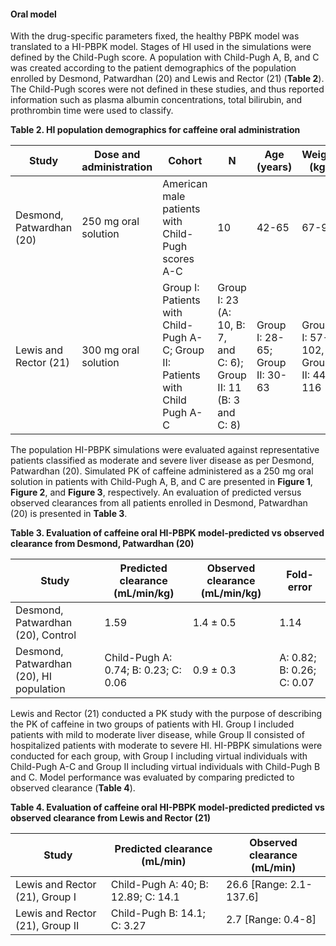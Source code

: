 #### Oral model

With the drug-specific parameters fixed, the healthy PBPK model was translated to a HI-PBPK model. Stages of HI used in the simulations were defined by the Child-Pugh score. A population with Child-Pugh A, B, and C was created according to the patient demographics of the population enrolled by Desmond, Patwardhan (20) and Lewis and Rector (21) (**Table 2**). The Child-Pugh scores were not defined in these studies, and thus reported information such as plasma albumin concentrations, total bilirubin, and prothrombin time were used to classify.

**Table 2. HI population demographics for caffeine oral administration**

| **Study** | **Dose and administration** | **Cohort** | **N** | **Age (years)** | **Weight (kg)** |
|--|--|--|--|--|--|
| Desmond, Patwardhan (20) | 250 mg oral solution | American male patients with Child-Pugh scores A-C | 10 | 42-65 | 67-90 |
| Lewis and Rector (21) | 300 mg oral solution | Group I: Patients with Child-Pugh A-C; Group II: Patients with Child Pugh A-C | Group I: 23 (A: 10, B: 7, and C: 6); Group II: 11 (B: 3 and C: 8) | Group I: 28-65; Group II: 30-63 | Group I: 57-102, Group II: 44-116 |

The population HI-PBPK simulations were evaluated against representative patients classified as moderate and severe liver disease as per Desmond, Patwardhan (20). Simulated PK of caffeine administered as a 250 mg oral solution in patients with Child-Pugh A, B, and C are presented in **Figure 1**, **Figure 2**, and **Figure 3**, respectively. An evaluation of predicted versus observed clearances from all patients enrolled in Desmond, Patwardhan (20) is presented in **Table 3**. 

**Table 3. Evaluation of caffeine oral HI-PBPK model-predicted vs observed clearance from Desmond, Patwardhan (20)**

| **Study** | **Predicted clearance (mL/min/kg)** | **Observed clearance (mL/min/kg)** | **Fold-error** |
|--|--|--|--|
| Desmond, Patwardhan (20), Control | 1.59 | 1.4 ± 0.5 | 1.14 |
| Desmond, Patwardhan (20), HI population | Child-Pugh A: 0.74; B: 0.23; C: 0.06 | 0.9 ± 0.3 | A: 0.82; B: 0.26; C: 0.07 |

Lewis and Rector (21) conducted a PK study with the purpose of describing the PK of caffeine in two groups of patients with HI. Group I included patients with mild to moderate liver disease, while Group II consisted of hospitalized patients with moderate to severe HI. HI-PBPK simulations were conducted for each group, with Group I including virtual individuals with Child-Pugh A-C and Group II including virtual individuals with Child-Pugh B and C. Model performance was evaluated by comparing predicted to observed clearance (**Table 4**).

**Table 4. Evaluation of caffeine oral HI-PBPK model-predicted predicted vs observed clearance from Lewis and Rector (21)**

| **Study** | **Predicted clearance (mL/min)** | **Observed clearance (mL/min)** |
|--|--|--|
| Lewis and Rector (21), Group I | Child-Pugh A: 40; B: 12.89; C: 14.1 | 26.6 [Range: 2.1-137.6] |
| Lewis and Rector (21), Group II | Child-Pugh B: 14.1; C: 3.27 | 2.7 [Range: 0.4-8] |